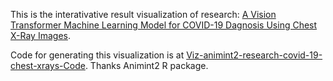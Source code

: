 This is the interativative result visualization of research: [A Vision Transformer Machine Learning Model for COVID-19 Dagnosis Using Chest X-Ray Images](https://github.com/TyBruceChen/Research-A-Fined-Tuned-ViT-for-COVID-19-Image-Auxiliary-Diagnosing).

Code for generating this visualization is at [Viz-animint2-research-covid-19-chest-xrays-Code](https://github.com/TyBruceChen/Viz-animint2-research-covid-19-chest-xrays-Code). Thanks Animint2 R package.
